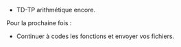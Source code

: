 * TD-TP arithmétique encore.

Pour la prochaine fois :

* Continuer à codes les fonctions et envoyer vos fichiers.
